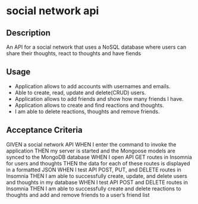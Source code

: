 # social network api
 
## Description 
An API for a social network that uses a NoSQL database where users can share their thoughts, react to thoughts and have fiends

## Usage
- Application allows to add accounts with usernames and emails.
- Able to create, read, update and delete(CRUD) users.
- Application allows to add friends and show how many friends I have.
- Application allows to create and find reactions and thoughts.
- I am able to delete reactions, thoughts and remove friends.

## Acceptance Criteria
GIVEN a social network API
WHEN I enter the command to invoke the application
THEN my server is started and the Mongoose models are synced to the MongoDB database
WHEN I open API GET routes in Insomnia for users and thoughts
THEN the data for each of these routes is displayed in a formatted JSON
WHEN I test API POST, PUT, and DELETE routes in Insomnia
THEN I am able to successfully create, update, and delete users and thoughts in my database
WHEN I test API POST and DELETE routes in Insomnia
THEN I am able to successfully create and delete reactions to thoughts and add and remove friends to a user’s friend list